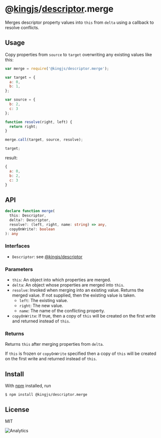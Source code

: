 # @[kingjs](https://www.npmjs.com/package/kingjs)/[descriptor](https://www.npmjs.com/package/@kingjs/descriptor).merge
Merges descriptor property values into `this` from `delta` using a callback to resolve conflicts.
## Usage
Copy properties from `source` to `target` overwriting any existing values like this:
```js
var merge = require('@kingjs/descriptor.merge');

var target = { 
  a: 0,
  b: 1, 
};

var source = { 
  b: 2,
  c: 3
};

function resolve(right, left) { 
  return right; 
}

merge.call(target, source, resolve); 

target;
```
result:
```js
{
  a: 0,
  b: 2,
  c: 3
}
```
## API
```ts
declare function merge(
  this: Descriptor, 
  delta?: Descriptor, 
  resolve?: (left, right, name: string) => any,
  copyOnWrite?: boolean
): any
```
### Interfaces
- `Descriptor`: see [@kingjs/descriptor][descriptor]
### Parameters
- `this`: An object into which properties are merged.
- `delta`: An object whose properties are merged into `this`.
- `resolve`: Invoked when merging into an existing value. Returns the merged value. If not supplied, then the existing value is taken.
  - `left`: The existing value.
  - `right`: The new value.
  - `name`: The name of the conflicting property.
- `copyOnWrite`: If true, then a copy of `this` will be created on the first write and returned instead of `this`.

### Returns
Returns `this` after merging properties from `delta`. 

If `this` is frozen or `copyOnWrite` specified then a copy of `this` will be created on the first write and returned instead of `this`.
## Install
With [npm](https://npmjs.org/) installed, run
```
$ npm install @kingjs/descriptor.merge
```
## License
MIT

![Analytics](https://analytics.kingjs.net/descriptor/merge)

  [descriptor]: https://www.npmjs.com/package/@kingjs/descriptor
